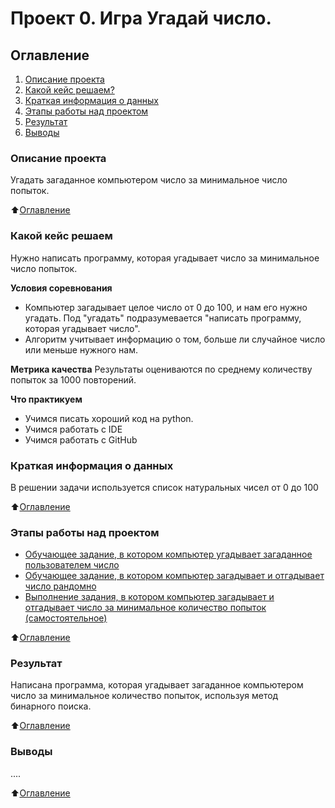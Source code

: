 # Проект 0. Игра Угадай число.

## Оглавление
1. [Описание проекта](https://github.com/Zlobina-Olga/sf_data_science/blob/main/project_0/README.md#Описание-проекта)
2. [Какой кейс решаем?](https://github.com/Zlobina-Olga/sf_data_science/blob/main/project_0/README.md#Какой-кейс-решаем)
3. [Краткая информация о данных](https://github.com/Zlobina-Olga/sf_data_science/blob/main/project_0/README.md#Краткая-информация-о-данных)
4. [Этапы работы над проектом](https://github.com/Zlobina-Olga/sf_data_science/blob/main/project_0/README.md#Этапы-работы-над-проектом)
5. [Результат](https://github.com/Zlobina-Olga/sf_data_science/blob/main/project_0/README.md#Результат)
6. [Выводы](https://github.com/Zlobina-Olga/sf_data_science/blob/main/project_0/README.md#Выводы)

### Описание проекта
Угадать загаданное компьютером число за минимальное число попыток.

:arrow_up:[Оглавление](https://github.com/Zlobina-Olga/sf_data_science/blob/main/project_0/README.md#Оглавление)


### Какой кейс решаем
Нужно написать программу, которая угадывает число за минимальное число попыток.

**Условия соревнования**
- Компьютер загадывает целое число от 0 до 100, и нам его нужно угадать. Под "угадать" подразумевается "написать программу, которая угадывает число".
- Алгоритм учитывает информацию о том, больше ли случайное число или меньше нужного нам.

**Метрика качества**
Результаты оцениваются по среднему количеству попыток за 1000 повторений.

**Что практикуем**
* Учимся писать хороший код на python.
* Учимся работать с IDE
* Учимся работать с GitHub

### Краткая информация о данных
В решении задачи используется список натуральных чисел от 0 до 100


:arrow_up:[Оглавление](https://github.com/Zlobina-Olga/sf_data_science/blob/main/project_0/README.md#Оглавление)

### Этапы работы над проектом
* [Обучающее задание, в котором компьютер угадывает загаданное пользователем число]()
* [Обучающее задание, в котором компьютер загадывает и отгадывает число рандомно]()
* [Выполнение задания, в котором компьютер загадывает и отгадывает число за минимальное количество попыток (самостоятельное)]()

:arrow_up:[Оглавление](https://github.com/Zlobina-Olga/sf_data_science/blob/main/project_0/README.md#Оглавление)

### Результат
Написана программа, которая угадывает загаданное компьютером число за минимальное количество попыток, используя метод бинарного поиска.

:arrow_up:[Оглавление](https://github.com/Zlobina-Olga/sf_data_science/blob/main/project_0/README.md#Оглавление)

### Выводы
....

:arrow_up:[Оглавление](https://github.com/Zlobina-Olga/sf_data_science/blob/main/project_0/README.md#Оглавление)



